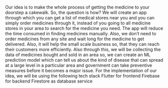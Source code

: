 Our idea is to make the whole process of getting the medicine to your doorstep a cakewalk. So, the
question is how? We will create an app through which you can get a list of medical stores near you
and you can simply order medicines through it, instead of you going to all medicine stores in your
area to search for the medicine you need. The app will reduce the time consumed in finding
medicines manually. Also, we don’t need to order medicines from any site and wait long for
the medicine to get delivered.
Also, it will help the small scale business so, that they can reach their customers more efficiently.
Also through this, we will be collecting the data of medicines bought and sold in an area so, we can
create an ML prediction model which can tell us about the kind of disease that can spread at a large
level in a particular area and government can take preventive measures before it becomes a major
issue.
For the implementation of our idea, we will be using the following tech stack
Flutter for frontend
Firebase for backend
Firestore as database service